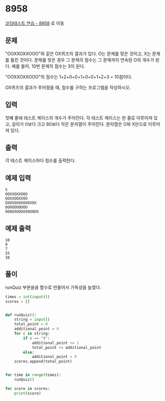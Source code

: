 # 8958

[코딩테스트 연습 - 8958][1] 로 이동

## 문제

"OOXXOXXOOO"와 같은 OX퀴즈의 결과가 있다. O는 문제를 맞은 것이고, X는 문제를 틀린 것이다. 문제를 맞은 경우 그 문제의 점수는 그 문제까지 연속된 O의 개수가 된다. 예를 들어, 10번 문제의 점수는 3이 된다.

"OOXXOXXOOO"의 점수는 1+2+0+0+1+0+0+1+2+3 = 10점이다.

OX퀴즈의 결과가 주어졌을 때, 점수를 구하는 프로그램을 작성하시오.

## 입력

첫째 줄에 테스트 케이스의 개수가 주어진다. 각 테스트 케이스는 한 줄로 이루어져 있고, 길이가 0보다 크고 80보다 작은 문자열이 주어진다. 문자열은 O와 X만으로 이루어져 있다.

## 출력

각 테스트 케이스마다 점수를 출력한다.

## 예제 입력

```
5
OOXXOXXOOO
OOXXOOXXOO
OXOXOXOXOXOXOX
OOOOOOOOOO
OOOOXOOOOXOOOOX
```

## 예제 출력

```
10
9
7
55
30
```

## 풀이

runQuiz 부분을을 함수로 만들어서 가독성을 높였다.

```python
times = int(input())
scores = []


def runQuiz():
    string = input()
    total_point = 0
    additional_point = 0
    for c in string:
        if c == "O":
            additional_point += 1
            total_point += additional_point
        else:
            additional_point = 0
    scores.append(total_point)


for time in range(times):
    runQuiz()

for score in scores:
    print(score)
```

[1]: https://www.acmicpc.net/problem/8958
